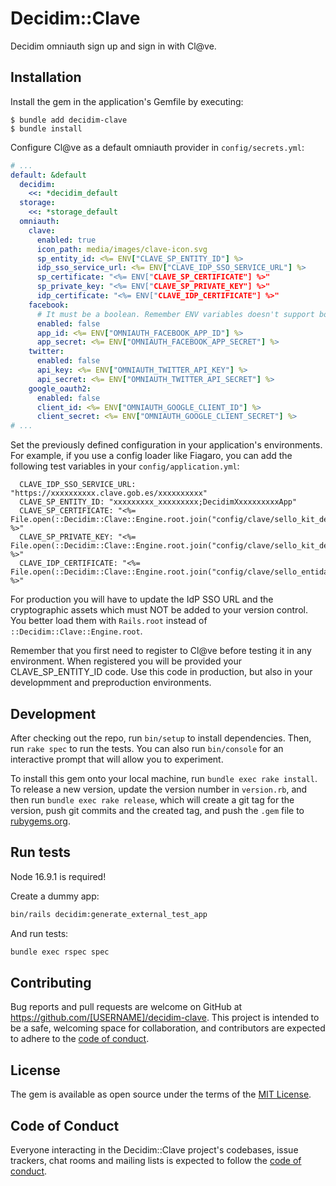 # Decidim::Clave

Decidim omniauth sign up and sign in with Cl@ve.

## Installation

Install the gem in the application's Gemfile by executing:

    $ bundle add decidim-clave
    $ bundle install

Configure Cl@ve as a default omniauth provider in `config/secrets.yml`:

```yaml
# ...
default: &default
  decidim:
    <<: *decidim_default
  storage:
    <<: *storage_default
  omniauth:
    clave:
      enabled: true
      icon_path: media/images/clave-icon.svg
      sp_entity_id: <%= ENV["CLAVE_SP_ENTITY_ID"] %>
      idp_sso_service_url: <%= ENV["CLAVE_IDP_SSO_SERVICE_URL"] %>
      sp_certificate: "<%= ENV["CLAVE_SP_CERTIFICATE"] %>"
      sp_private_key: "<%= ENV["CLAVE_SP_PRIVATE_KEY"] %>"
      idp_certificate: "<%= ENV["CLAVE_IDP_CERTIFICATE"] %>"
    facebook:
      # It must be a boolean. Remember ENV variables doesn't support booleans.
      enabled: false
      app_id: <%= ENV["OMNIAUTH_FACEBOOK_APP_ID"] %>
      app_secret: <%= ENV["OMNIAUTH_FACEBOOK_APP_SECRET"] %>
    twitter:
      enabled: false
      api_key: <%= ENV["OMNIAUTH_TWITTER_API_KEY"] %>
      api_secret: <%= ENV["OMNIAUTH_TWITTER_API_SECRET"] %>
    google_oauth2:
      enabled: false
      client_id: <%= ENV["OMNIAUTH_GOOGLE_CLIENT_ID"] %>
      client_secret: <%= ENV["OMNIAUTH_GOOGLE_CLIENT_SECRET"] %>
# ...
```

Set the previously defined configuration in your application's environments. For example, if you use a config loader like Fiagaro, you can add the following test variables in your `config/application.yml`:

```
  CLAVE_IDP_SSO_SERVICE_URL: "https://xxxxxxxxxx.clave.gob.es/xxxxxxxxxx"
  CLAVE_SP_ENTITY_ID: "xxxxxxxxx_xxxxxxxxx;DecidimXxxxxxxxxxApp"
  CLAVE_SP_CERTIFICATE: "<%= File.open(::Decidim::Clave::Engine.root.join("config/clave/sello_kit_de_pruebas_ac_sector_p_blico_.crt")).read %>"
  CLAVE_SP_PRIVATE_KEY: "<%= File.open(::Decidim::Clave::Engine.root.join("config/clave/sello_kit_de_pruebas_ac_sector_p_blico_.pem")).read %>"
  CLAVE_IDP_CERTIFICATE: "<%= File.open(::Decidim::Clave::Engine.root.join("config/clave/sello_entidad_sgad_pruebas.cer")).read %>"
```

For production you will have to update the IdP SSO URL and the cryptographic assets which must NOT be added to your version control. You better load them with `Rails.root` instead of `::Decidim::Clave::Engine.root`.

Remember that you first need to register to Cl@ve before testing it in any environment.
When registered you will be provided your CLAVE_SP_ENTITY_ID code. Use this code in production, but also in your developmment and preproduction environments.

## Development

After checking out the repo, run `bin/setup` to install dependencies. Then, run `rake spec` to run the tests. You can also run `bin/console` for an interactive prompt that will allow you to experiment.

To install this gem onto your local machine, run `bundle exec rake install`. To release a new version, update the version number in `version.rb`, and then run `bundle exec rake release`, which will create a git tag for the version, push git commits and the created tag, and push the `.gem` file to [rubygems.org](https://rubygems.org).

## Run tests

Node 16.9.1 is required!

Create a dummy app:

```bash
bin/rails decidim:generate_external_test_app
```

And run tests:

```bash
bundle exec rspec spec
```

## Contributing

Bug reports and pull requests are welcome on GitHub at https://github.com/[USERNAME]/decidim-clave. This project is intended to be a safe, welcoming space for collaboration, and contributors are expected to adhere to the [code of conduct](https://github.com/[USERNAME]/decidim-clave/blob/master/CODE_OF_CONDUCT.md).

## License

The gem is available as open source under the terms of the [MIT License](https://opensource.org/licenses/MIT).

## Code of Conduct

Everyone interacting in the Decidim::Clave project's codebases, issue trackers, chat rooms and mailing lists is expected to follow the [code of conduct](https://github.com/[USERNAME]/decidim-clave/blob/master/CODE_OF_CONDUCT.md).

